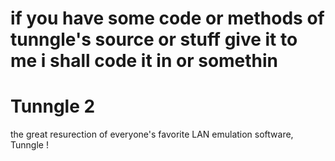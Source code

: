 # if you have some code or methods of tunngle's source or stuff give it to me i shall code it in or somethin
# Tunngle 2
the great resurection of everyone's favorite LAN emulation software, Tunngle !
